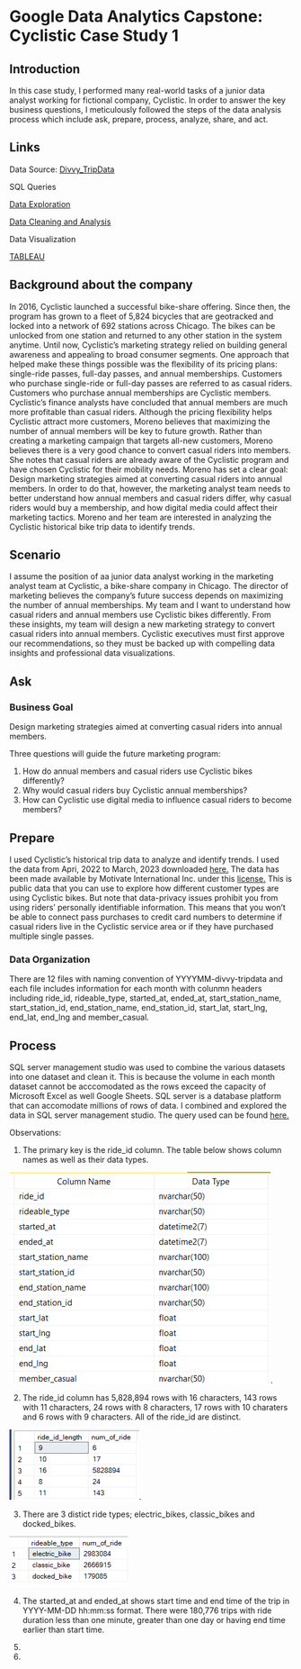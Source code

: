 # Google Data Analytics Capstone: Cyclistic Case Study 1

## Introduction

In this case study, I performed many real-world tasks of a junior data analyst working for fictional company, Cyclistic. In order to answer the key business questions, I meticulously followed the steps of the data analysis process which include ask, prepare, process, analyze, share, and act.

## Links
Data Source: <a href="https://divvy-tripdata.s3.amazonaws.com/index.html">Divvy_TripData</a>

SQL Queries

<a href="https://github.com/GloriaOlaleye/gloriaolaleye.github.io/blob/main/Cyclistic%20%20tripdata%20exploration.sql">Data Exploration</a>

<a href="https://github.com/GloriaOlaleye/gloriaolaleye.github.io/blob/main/Cyclistic%20tripdata%20Cleaning.sql">Data Cleaning and Analysis</a>

 Data Visualization

<a href="https://public.tableau.com/app/profile/gloria.olaleye/viz/CyclisticTripdataDashboard/Dashboard2?publish=yes">TABLEAU</a>

## Background about the company

In 2016, Cyclistic launched a successful bike-share offering. Since then, the program has grown to a fleet of 5,824 bicycles that are geotracked and locked into a network of 692 stations across Chicago. The bikes can be unlocked from one station and returned to any other station in the system anytime.
Until now, Cyclistic’s marketing strategy relied on building general awareness and appealing to broad consumer segments. One approach that helped make these things possible was the flexibility of its pricing plans: single-ride passes, full-day passes, and annual memberships. Customers who purchase single-ride or full-day passes are referred to as casual riders. Customers who purchase annual memberships are Cyclistic members.
Cyclistic’s finance analysts have concluded that annual members are much more profitable than casual riders. Although the pricing flexibility helps Cyclistic attract more customers, Moreno believes that maximizing the number of annual members will be key to future growth. Rather than creating a marketing campaign that targets all-new customers, Moreno believes there is a very good chance to convert casual riders into members. She notes that casual riders are already aware of the Cyclistic program and have chosen Cyclistic for their mobility needs.
Moreno has set a clear goal: Design marketing strategies aimed at converting casual riders into annual members. In order to do that, however, the marketing analyst team needs to better understand how annual members and casual riders differ, why casual riders would buy a membership, and how digital media could affect their marketing tactics. Moreno and her team are interested in analyzing the Cyclistic historical bike trip data to identify trends.

## Scenario

I assume the position of aa junior data analyst working in the marketing analyst team at Cyclistic, a bike-share company in Chicago. The director of marketing believes the company’s future success depends on maximizing the number of annual memberships. My team and I want to understand how casual riders and annual members use Cyclistic bikes differently. From these insights, my team will design a new marketing strategy to convert casual riders into annual members. Cyclistic executives must first approve our recommendations, so they must be backed up with compelling data insights and professional data visualizations.

## Ask

### Business Goal

Design marketing strategies aimed at converting casual riders into annual members.

Three questions will guide the future marketing program:

1. How do annual members and casual riders use Cyclistic bikes differently?
2. Why would casual riders buy Cyclistic annual memberships?
3. How can Cyclistic use digital media to influence casual riders to become members?

## Prepare

I used Cyclistic’s historical trip data to analyze and identify trends. I used the data from Apri, 2022 to March, 2023 downloaded <a href="https://divvy-tripdata.s3.amazonaws.com/index.html">here.</a> The data has been made available by Motivate International Inc. under this <a href="https://ride.divvybikes.com/data-license-agreement">license.</a> This is public data that you can use to explore how different customer types are using Cyclistic bikes. But note that data-privacy issues prohibit you from using riders’ personally identifiable information. This means that you won’t be able to connect pass purchases to credit card numbers to determine if casual riders live in the Cyclistic service area or if they have purchased multiple single passes.

### Data Organization
There are 12 files with naming convention of YYYYMM-divvy-tripdata and each file includes information for each month with colunmn headers including ride_id, rideable_type, started_at, ended_at, start_station_name, start_station_id, end_station_name, end_station_id, start_lat, start_lng, end_lat, end_lng and member_casual.

## Process

SQL server management studio was used to combine the various datasets into one dataset and clean it. This is because the volume in each month dataset cannot be acccomodated as the rows exceed the capacity of Microsoft Excel as well Google Sheets. SQL server is a database platform that can accomodate millions of rows of data.
I combined and explored the data in SQL server management studio. The query used can be found <a href="https://github.com/GloriaOlaleye/gloriaolaleye.github.io/blob/main/Cyclistic%20%20tripdata%20exploration.sql">here.</a>

Observations:

1. The primary key is the ride_id column. The table below shows column names as well as their data types.
  
 ![image](datatype.png).
   
2. The ride_id column has 5,828,894 rows with 16 characters, 143 rows with 11 characters, 24 rows with 8 characters, 17 rows with 10 charaters and 6 rows with 9 characters. All of the ride_id are distinct.
 
 ![image](1.png).

3. There are 3 distict ride types; electric_bikes, classic_bikes and docked_bikes.
 
 ![image](2.png)

 4. The started_at and ended_at shows start time and end time of the trip in YYYY-MM-DD hh:mm:ss format. There were 180,776 trips with ride duration less than one minute, greater than one day or having end time earlier than start time.

 5. 
 6. 
